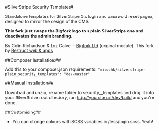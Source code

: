 #SilverStripe Security Templates#

Standalone templates for SilverStripe 3.x login and password reset pages, designed to mirror the design of the CMS.

**This fork just swaps the Bigfork logo to a plain SilverStripe one and deactivates the admin branding.**

By Colin Richardson & Loz Calver - [Bigfork Ltd](http://www.bigfork.co.uk/) (original module).
This fork by [Restruct web & apps](http://www.restruct.nl/)

##Composer Installation:##

Add this to your composer.json requirements: `"micschk/silverstripe-plain_security_templates": "dev-master"`

##Manual Installation##

Download and unzip, rename folder to security__templates and drop it into your SilverStripe root directory, run http://yoursite.url/dev/build and you're done.

##Customising##

* You can change colours with SCSS variables in /less/login.scss. Yeah!